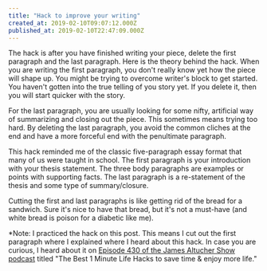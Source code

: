 ```yaml
---
title: "Hack to improve your writing"
created_at: 2019-02-10T09:07:12.000Z
published_at: 2019-02-10T22:47:09.000Z
---
```

The hack is after you have finished writing your piece, delete the first paragraph and the last paragraph. Here is the theory behind the hack. When you are writing the first paragraph, you don't really know yet how the piece will shape up. You might be trying to overcome writer's block to get started. You haven't gotten into the true telling of you story yet. If you delete it, then you will start quicker with the story.

For the last paragraph, you are usually looking for some nifty, artificial way of summarizing and closing out the piece. This sometimes means trying too hard. By deleting the last paragraph, you avoid the common cliches at the end and have a more forceful end with the penultimate paragraph.

This hack reminded me of the classic five-paragraph essay format that many of us were taught in school. The first paragraph is your introduction with your thesis statement. The three body paragraphs are examples or points with supporting facts. The last paragraph is a re-statement of the thesis and some type of summary/closure. 

Cutting the first and last paragraphs is like getting rid of the bread for a sandwich. Sure it's nice to have that bread, but it's not a must-have (and white bread is poison for a diabetic like me).

\*Note: I practiced the hack on this post. This means I cut out the first paragraph where I explained where I heard about this hack. In case you are curious, I heard about it on [Episode 430 of the James Altucher Show podcast](https://overcast.fm/+BcN0UlkNY) titled "The Best 1 Minute Life Hacks to save time & enjoy more life."
